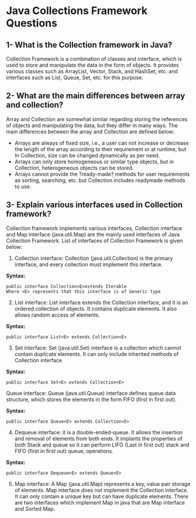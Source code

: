 # Java Collections Framework Questions


## 1- What is the Collection framework in Java?
Collection Framework is a combination of classes and interface, which is used to store and manipulate the data in the form of objects. It provides various classes such as ArrayList, Vector, Stack, and HashSet, etc. and interfaces such as List, Queue, Set, etc. for this purpose.

## 2- What are the main differences between array and collection?
Array and Collection are somewhat similar regarding storing the references of objects and manipulating the data, but they differ in many ways. The main differences between the array and Collection are defined below:

- Arrays are always of fixed size, i.e., a user can not increase or decrease the length of the array according to their requirement or at runtime, but In Collection, size can be changed dynamically as per need.
- Arrays can only store homogeneous or similar type objects, but in Collection, heterogeneous objects can be stored.
- Arrays cannot provide the ?ready-made? methods for user requirements as sorting, searching, etc. but Collection includes readymade methods to use.

## 3- Explain various interfaces used in Collection framework?
Collection framework implements various interfaces, Collection interface and Map interface (java.util.Map) are the mainly used interfaces of Java Collection Framework. List of interfaces of Collection Framework is given below:

1. Collection interface: Collection (java.util.Collection) is the primary interface, and every collection must implement this interface.

**Syntax:**
```
public interface Collection<E>extends Iterable  
Where <E> represents that this interface is of Generic type
```
2. List interface: List interface extends the Collection interface, and it is an ordered collection of objects. It contains duplicate elements. It also allows random access of elements.

**Syntax:**
```
public interface List<E> extends Collection<E>
```  
3. Set interface: Set (java.util.Set) interface is a collection which cannot contain duplicate elements. It can only include inherited methods of Collection interface

**Syntax:**
```
public interface Set<E> extends Collection<E>
```  
Queue interface: Queue (java.util.Queue) interface defines queue data structure, which stores the elements in the form FIFO (first in first out).

**Syntax:**
```
public interface Queue<E> extends Collection<E> 
```
4. Dequeue interface: it is a double-ended-queue. It allows the insertion and removal of elements from both ends. It implants the properties of both Stack and queue so it can perform LIFO (Last in first out) stack and FIFO (first in first out) queue, operations.

**Syntax:**
```
public interface Dequeue<E> extends Queue<E>
```  
5. Map interface: A Map (java.util.Map) represents a key, value pair storage of elements. Map interface does not implement the Collection interface. It can only contain a unique key but can have duplicate elements. There are two interfaces which implement Map in java that are Map interface and Sorted Map.
